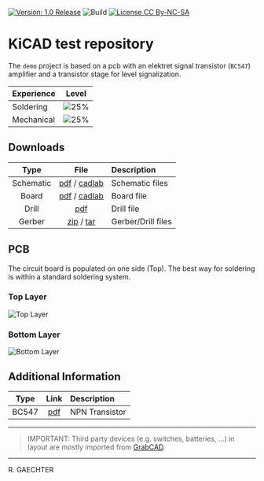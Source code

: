 [![Version: 1.0 Release](https://img.shields.io/badge/Version-1.0%20Release-green.svg)](https://github.com/0x007e/kicad) ![Build](https://github.com/0x007e/kicad/actions/workflows/build.yml/badge.svg?branch=main) [![License CC By-NC-SA](https://img.shields.io/badge/Hardware-CC--BY--NC--SA--4.0-lightgrey)](https://creativecommons.org/licenses/by-nc-sa/4.0/legalcode)

# KiCAD test repository

The `demo` project is based on a pcb with an elektret signal transistor (`BC547`) amplifier and a transistor stage for level signalization.

| Experience | Level |
|:------------|:-----:|
| Soldering   | ![25%](https://progress-bar.xyz/25?progress_color=00ff00&suffix=%20Low&width=120) |
| Mechanical  | ![25%](https://progress-bar.xyz/25?progress_color=0000ff&suffix=%20Low&width=120) |

## Downloads

| Type      | File               | Description              |
|:---------:|:------------------:|:-------------------------|
| Schematic | [pdf](https://github.com/0x007E/kicad/releases/latest/download/schematic.pdf) / [cadlab](https://cadlab.io/project/28586/main/files)     | Schematic files          |
| Board     | [pdf](https://github.com/0x007E/kicad/releases/latest/download/pcb.pdf) / [cadlab](https://cadlab.io/project/28586/main/files)     | Board file               |
| Drill     | [pdf](https://github.com/0x007E/kicad/releases/latest/download/drill.pdf) | Drill file               |
| Gerber    | [zip](https://github.com/0x007E/kicad/releases/latest/download/kicad.zip) / [tar](https://github.com/0x007E/kicad/releases/latest/download/kicad.tar.gz)                | Gerber/Drill files       |

## PCB

The circuit board is populated on one side (Top). The best way for soldering is within a standard soldering system.

### Top Layer

![Top Layer](https://github.com/0x007E/kicad/releases/latest/download/top.kicad.png)

### Bottom Layer

![Bottom Layer](https://github.com/0x007E/kicad/releases/latest/download/bottom.kicad.png)

## Additional Information

| Type       | Link               | Description              |
|:----------:|:------------------:|:-------------------------|
| BC547 | [pdf](https://www.sparkfun.com/datasheets/Components/BC546.pdf) | NPN Transistor |

---

> IMPORTANT: Third party devices (e.g. switches, batteries, ...) in layout are mostly imported from [GrabCAD](https://grabcad.com/dashboard).

---

R. GAECHTER